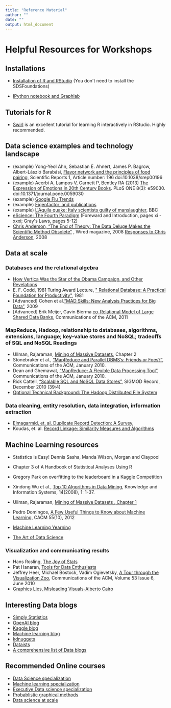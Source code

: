 ```yaml
---
title: "Reference Material"
author: ""
date: ""
output: html_document
---
```




# Helpful Resources for Workshops

## Installations

* [Installation of R and RStudio](https://courses.edx.org/courses/UTAustinX/UT.7.01x/3T2014/56c5437b88fa43cf828bff5371c6a924/) (You don't need to install the SDSFoundations)

* [IPython notebook and Graphlab](https://turi.com/download/academic.html)

## Tutorials for R

* [Swirl](http://swirlstats.com/students.html) is an excellent tutorial for learning R interactively in RStudio. Highly recommended. 

## Data science examples and technology landscape

* (example) Yong-Yeol Ahn, Sebastian E. Ahnert, James P. Bagrow, Albert-László Barabási, [Flavor network and the principles of food pairing](http://www.nature.com/srep/2011/111215/srep00196/full/srep00196.html), Scientific Reports 1, Article number: 196 doi:10.1038/srep00196
* (example) Acerbi A, Lampos V, Garnett P, Bentley RA (2013) [The Expression of Emotions in 20th Century Books](http://www.plosone.org/article/info:doi/10.1371/journal.pone.0059030). PLoS ONE 8(3): e59030. doi:10.1371/journal.pone.0059030
* (example) [Google Flu Trends](https://www.google.org/flutrends/about/#US)
* (example) [Eigenfactor, and publications](http://www.eigenfactor.org/)
* (example) [L'Aquila quake: Italy scientists guilty of manslaughter](http://www.bbc.co.uk/news/world-europe-20025626), BBC
* [eScience: The Fourth Paradigm](http://research.microsoft.com/en-us/collaboration/fourthparadigm/) (Foreward and Introduction, pages xi - xxxi; Gray's Laws, pages 5-12)
* [Chris Anderson, “The End of Theory: The Data Deluge Makes the Scientific Method Obsolete”](https://www.wired.com/2008/06/pb-theory/) , Wired magazine, 2008
[Responses to Chris Anderson](https://www.edge.org/discourse/the_end_of_theory.html), 2008


## Data at scale

### Databases and the relational algebra


* [How Vertica Was the Star of the Obama Campaign, and Other Revelations](http://citoresearch.com/data-science/how-vertica-was-star-obama-campaign-and-other-revelations)
* E. F. Codd, 1981 Turing Award Lecture, [" Relational Database: A Practical Foundation for Productivity"](http://amturing.acm.org/award_winners/codd_1000892.cfm), 1981 
* [Advanced] Cohen et al.[“MAD Skills: New Analysis Practices for Big Data”](http://db.cs.berkeley.edu/papers/vldb09-madskills.pdf), 2009
* [Advanced] Erik Meijer, Gavin Bierma [co-Relational Model of Large Shared Data Banks](http://queue.acm.org/detail.cfm?id=1961297), Communications of the ACM, 2011

### MapReduce, Hadoop, relationship to databases, algorithms, extensions, language; key-value stores and NoSQL; tradeoffs of SQL and NoSQL Readings


* Ullman, Rajaraman, [Mining of Massive Datasets](http://infolab.stanford.edu/~ullman/mmds.html), Chapter 2
* Stonebraker et al., [“MapReduce and Parallel DBMS’s: Friends or Foes?”](http://database.cs.brown.edu/papers/stonebraker-cacm2010.pdf), Communications of the ACM, January 2010.
* Dean and Ghemawat, [“MapReduce: A Flexible Data Processing Tool”](http://cacm.acm.org/magazines/2010/1/55744-mapreduce-a-flexible-data-processing-tool/fulltext), Communications of the ACM, January 2010.
* Rick Cattell, [“Scalable SQL and NoSQL Data Stores”](https://sigmodrecord.org/publications/sigmodRecord/1012/pdfs/04.surveys.cattell.pdf), SIGMOD Record, December 2010 (39:4)
* [Optional Technical Background: The Hadoop Distributed File System](http://developer.yahoo.com/hadoop/tutorial/module2.html)

### Data cleaning, entity resolution, data integration, information extraction
* [Elmagarmid, et. al. Duplicate Record Detection: A Survey](https://www.cs.purdue.edu/homes/ake/pub/survey2.pdf),
* Koudas, et. al. [Record Linkage: Similarity Measures and Algorithms](http://disi.unitn.it/~p2p/RelatedWork/Matching/aj_recordLinkage_06.pdf)


## Machine Learning resources

* Statistics is Easy! Dennis Sasha, Manda Wilson, Morgan and Claypool
* Chapter 3 of A Handbook of Statistical Analyses Using R
* Gregory Park on overfitting to the leaderboard in a Kaggle Competition
* Xindong Wu et al., [Top 10 Algorithms in Data Mining](http://www.cs.uvm.edu/~icdm/algorithms/index.shtml), Knowledge and Information Systems, 14(2008), 1: 1-37. 
* Ullman, Rajaraman, [Mining of Massive Datasets , Chapter 1](http://infolab.stanford.edu/~ullman/mmds/book.pdf)
* Pedro Domingos, [A Few Useful Things to Know about Machine Learning](http://homes.cs.washington.edu/~pedrod/papers/cacm12.pdf), CACM 55(10), 2012
* [Machine Learning Yearning](http://www.mlyearning.org)

* [The Art of Data Science](https://leanpub.com/artofdatascience)

### Visualization and communicating results

* Hans Rosling, [The Joy of Stats](https://www.gapminder.org/videos/the-joy-of-stats/) 
* Pat Hanaran, [Tools for Data Enthusiasts](https://vimeo.com/50723101)
* Jeffrey Heer, Michael Bostock, Vadim Ogievetsky, [A Tour through the Visualization Zoo](http://queue.acm.org/detail.cfm?id=1805128), Communications of the ACM, Volume 53 Issue 6, June 2010
* [Graphics Lies, Misleading Visuals-Alberto Cairo](http://infovis.fh-potsdam.de/readings/Cairo2015.pdf)


## Interesting Data blogs

* [Simply Statistics](http://simplystatistics.org/)
* [OpenAI blog](https://openai.com/blog/)
* [Kaggle blog](http://blog.kaggle.com/)
* [Machine learning blog](http://hunch.net/)
* [kdnuggets](http://www.kdnuggets.com/)
* [Dataists](http://www.dataists.com/)
* [A comprehensive list of Data blogs](http://www.cs.waikato.ac.nz/~bernhard/good-machine-learning-blogs.html)

## Recommended Online courses

* [Data Science specialization](https://www.coursera.org/specializations/jhu-data-science)
* [Machine learning specialization](https://www.coursera.org/specializations/machine-learning)
* [Executive Data science specialization](https://www.coursera.org/specializations/executive-data-science)
* [Probablistic graphical methods](https://www.coursera.org/specializations/probabilistic-graphical-models)
* [Data science at scale](https://www.coursera.org/specializations/data-science)

